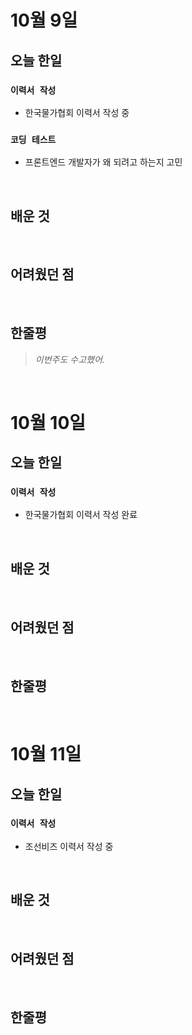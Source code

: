 # 10월 9일

## 오늘 한일

### `이력서 작성`

- 한국물가협회 이력서 작성 중

### `코딩 테스트`

- 프론트엔드 개발자가 왜 되려고 하는지 고민

<br>

## 배운 것

<br>

## 어려웠던 점

<br>

## 한줄평

> _이번주도 수고했어._

<br>

# 10월 10일

## 오늘 한일

### `이력서 작성`

- 한국물가협회 이력서 작성 완료

<br>

## 배운 것

<br>

## 어려웠던 점

<br>

## 한줄평

<br>

# 10월 11일

## 오늘 한일

### `이력서 작성`

- 조선비즈 이력서 작성 중

<br>

## 배운 것

<br>

## 어려웠던 점

<br>

## 한줄평

<br>
